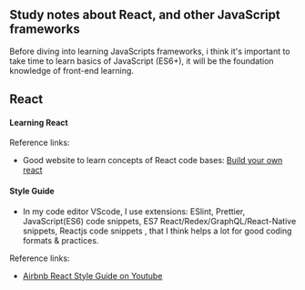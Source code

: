 ## Study notes about React, and other JavaScript frameworks

Before diving into learning JavaScripts frameworks, i think it's important to take time to learn basics of JavaScript (ES6+), it will be the foundation knowledge of front-end learning.  

## React 

#### Learning React
Reference links:

 * Good website to learn concepts of React code bases: [Build your own react](https://pomb.us/build-your-own-react/)  

#### Style Guide

 * In my code editor VScode, I use extensions: ESlint, Prettier, JavaScript(ES6) code snippets, ES7 React/Redex/GraphQL/React-Native snippets, Reactjs code snippets , that I think helps a lot for good coding formats & practices. 

Reference links:

 * [Airbnb React Style Guide on Youtube](https://github.com/lin-123/javascript/tree/master/react) 
